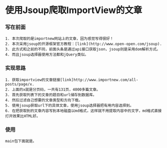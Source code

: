 # 使用Jsoup爬取ImportView的文章
### 写在前面
	1. 本次爬取的是importnew网站上的文章，因为感觉写得很好！
	2. 本次采用jsoup的开源框架官方教程：[link](http://www.open-open.com/jsoup).
	3. 此方式和之前的不同，前面头条是通过api接口获取json，jsoup则是采用dom解析方式。
	4. 而且jsoup选择器使用方法都和jQuery类似。
### 实现思路
	1. 获取importview的文章链接[link]http://www.importnew.com/all-posts/page/x.
	2. 上面的x就是分页码，一共有131页，4000多篇文章。
	3. 首先获取列表下的文章的题目和url储存到数据库。
	4. 然后过滤自己想要的文章类型和方向下载。
	5. 使用jsoup获取url下的具体文章，使用jsoup选择器把有用内容选择到。
	6. 在把获取到的文章内容写到本地磁盘以md格式，这样就不用提取内容中的文字，md格式直接打开效果比HTML好。

### 使用
	main包下面就是。